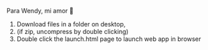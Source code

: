 Para Wendy, mi amor 🥰

1. Download files in a folder on desktop, 
2. (if zip, uncompress by double clicking)
3. Double click the launch.html page to launch web app in browser
